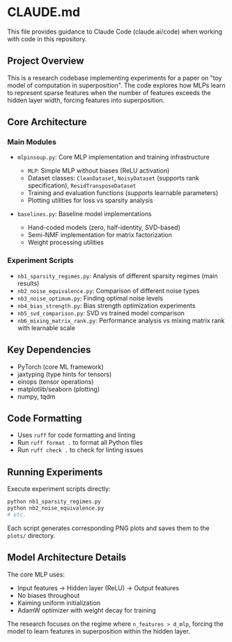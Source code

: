 # CLAUDE.md

This file provides guidance to Claude Code (claude.ai/code) when working with code in this repository.

## Project Overview

This is a research codebase implementing experiments for a paper on "toy model of computation in superposition". The code explores how MLPs learn to represent sparse features when the number of features exceeds the hidden layer width, forcing features into superposition.

## Core Architecture

### Main Modules
- `mlpinsoup.py`: Core MLP implementation and training infrastructure
  - `MLP`: Simple MLP without biases (ReLU activation)
  - Dataset classes: `CleanDataset`, `NoisyDataset` (supports rank specification), `ResidTransposeDataset`
  - Training and evaluation functions (supports learnable parameters)
  - Plotting utilities for loss vs sparsity analysis

- `baselines.py`: Baseline model implementations
  - Hand-coded models (zero, half-identity, SVD-based)
  - Semi-NMF implementation for matrix factorization
  - Weight processing utilities

### Experiment Scripts
- `nb1_sparsity_regimes.py`: Analysis of different sparsity regimes (main results)
- `nb2_noise_equivalence.py`: Comparison of different noise types  
- `nb3_noise_optimum.py`: Finding optimal noise levels
- `nb4_bias_strength.py`: Bias strength optimization experiments
- `nb5_svd_comparison.py`: SVD vs trained model comparison
- `nb6_mixing_matrix_rank.py`: Performance analysis vs mixing matrix rank with learnable scale

## Key Dependencies
- PyTorch (core ML framework)
- jaxtyping (type hints for tensors)
- einops (tensor operations)
- matplotlib/seaborn (plotting)
- numpy, tqdm

## Code Formatting
- Uses `ruff` for code formatting and linting
- Run `ruff format .` to format all Python files
- Run `ruff check .` to check for linting issues

## Running Experiments

Execute experiment scripts directly:
```bash
python nb1_sparsity_regimes.py
python nb2_noise_equivalence.py
# etc.
```

Each script generates corresponding PNG plots and saves them to the `plots/` directory.

## Model Architecture Details

The core MLP uses:
- Input features → Hidden layer (ReLU) → Output features
- No biases throughout
- Kaiming uniform initialization
- AdamW optimizer with weight decay for training

The research focuses on the regime where `n_features > d_mlp`, forcing the model to learn features in superposition within the hidden layer.